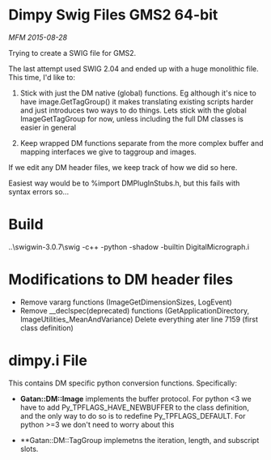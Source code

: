 Dimpy Swig Files GMS2 64-bit
===========================

*MFM 2015-08-28*

Trying to create a SWIG file for GMS2.

The last attempt used SWIG 2.04 and ended up with a huge monolithic file.
This time, I'd like to:

1. Stick with just the DM native (global) functions.
Eg although it's nice to have image.GetTagGroup() it makes translating existing scripts harder and just introduces two ways to do things. Lets stick with the global ImageGetTagGroup for now, unless including the full DM classes is easier in general

2. Keep wrapped DM functions separate from the more complex buffer and mapping interfaces we give to taggroup and images.

If we edit any DM header files, we keep track of how we did so here.

Easiest way would be to %import DMPlugInStubs.h, but this fails with syntax errors so...

Build
=====

..\swigwin-3.0.7\swig -c++ -python -shadow -builtin DigitalMicrograph.i

Modifications to DM header files
================================

- Remove vararg functions (ImageGetDimensionSizes, LogEvent)
- Remove __declspec(deprecated) functions (GetApplicationDirectory, ImageUtilities_MeanAndVariance)
Delete everything ater line 7159 (first class definition)

dimpy.i File
============

This contains DM specific python conversion functions. Specifically:
- **Gatan::DM::Image** implements the buffer protocol.
  For python <3 we have to add  Py_TPFLAGS_HAVE_NEWBUFFER to the class definition, and the only way to do so is to redefine Py_TPFLAGS_DEFAULT. For python >=3 we don't need to worry about this
	  
- **Gatan::DM::TagGroup implemetns the iteration, length, and subscript slots.
	  
